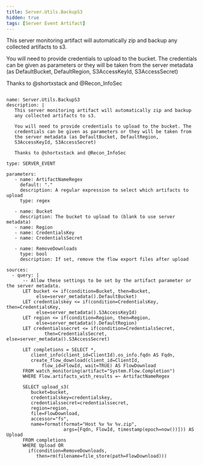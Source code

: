 ```yaml
---
title: Server.Utils.BackupS3
hidden: true
tags: [Server Event Artifact]
---
```


This server monitoring artifact will automatically zip and backup
any collected artifacts to s3.

You will need to provide credentials to upload to the bucket. The
credentials can be given as parameters or they will be taken from
the server metadata (as DefaultBucket, DefaultRegion,
S3AccessKeyId, S3AccessSecret)

Thanks to @shortxstack and @Recon_InfoSec


<pre><code class="language-yaml">
name: Server.Utils.BackupS3
description: |
   This server monitoring artifact will automatically zip and backup
   any collected artifacts to s3.

   You will need to provide credentials to upload to the bucket. The
   credentials can be given as parameters or they will be taken from
   the server metadata (as DefaultBucket, DefaultRegion,
   S3AccessKeyId, S3AccessSecret)

   Thanks to @shortxstack and @Recon_InfoSec

type: SERVER_EVENT

parameters:
   - name: ArtifactNameRegex
     default: "."
     description: A regular expression to select which artifacts to upload
     type: regex

   - name: Bucket
     description: The bucket to upload to (blank to use server metadata)
   - name: Region
   - name: CredentialsKey
   - name: CredentialsSecret

   - name: RemoveDownloads
     type: bool
     description: If set, remove the flow export files after upload

sources:
  - query: |
      -- Allow these settings to be set by the artifact parameter or the server metadata.
      LET bucket <= if(condition=Bucket, then=Bucket,
           else=server_metadata().DefaultBucket)
      LET credentialskey <= if(condition=CredentialsKey, then=CredentialsKey,
           else=server_metadata().S3AccessKeyId)
      LET region <= if(condition=Region, then=Region,
           else=server_metadata().DefaultRegion)
      LET credentialssecret <= if(condition=CredentialsSecret,
              then=CredentialsSecret, else=server_metadata().S3AccessSecret)

      LET completions = SELECT *,
         client_info(client_id=ClientId).os_info.fqdn AS Fqdn,
         create_flow_download(client_id=ClientId,
             flow_id=FlowId, wait=TRUE) AS FlowDownload
      FROM watch_monitoring(artifact="System.Flow.Completion")
      WHERE Flow.artifacts_with_results =~ ArtifactNameRegex

      SELECT upload_s3(
         bucket=bucket,
         credentialskey=credentialskey,
         credentialssecret=credentialssecret,
         region=region,
         file=FlowDownload,
         accessor="fs",
         name=format(format="Host %v %v %v.zip",
                     args=[Fqdn, FlowId, timestamp(epoch=now())])) AS Upload
      FROM completions
      WHERE Upload OR
        if(condition=RemoveDownloads,
           then=rm(filename=file_store(path=FlowDownload)))

</code></pre>


